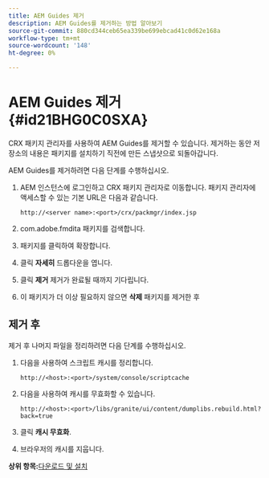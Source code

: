 ```yaml
---
title: AEM Guides 제거
description: AEM Guides를 제거하는 방법 알아보기
source-git-commit: 880cd344ceb65ea339be699ebcad41c0d62e168a
workflow-type: tm+mt
source-wordcount: '148'
ht-degree: 0%

---
```


# AEM Guides 제거 {#id21BHG0C0SXA}

CRX 패키지 관리자를 사용하여 AEM Guides를 제거할 수 있습니다. 제거하는 동안 저장소의 내용은 패키지를 설치하기 직전에 만든 스냅샷으로 되돌아갑니다.

AEM Guides를 제거하려면 다음 단계를 수행하십시오.

1. AEM 인스턴스에 로그인하고 CRX 패키지 관리자로 이동합니다. 패키지 관리자에 액세스할 수 있는 기본 URL은 다음과 같습니다.

   ```http
   http://<server name>:<port>/crx/packmgr/index.jsp
   ```

1. com.adobe.fmdita 패키지를 검색합니다.
1. 패키지를 클릭하여 확장합니다.
1. 클릭 **자세히** 드롭다운을 엽니다.
1. 클릭 **제거** 제거가 완료될 때까지 기다립니다.
1. 이 패키지가 더 이상 필요하지 않으면 **삭제** 패키지를 제거한 후

## 제거 후

제거 후 나머지 파일을 정리하려면 다음 단계를 수행하십시오.

1. 다음을 사용하여 스크립트 캐시를 정리합니다.

   ```http
   http://<host>:<port>/system/console/scriptcache
   ```

1. 다음을 사용하여 캐시를 무효화할 수 있습니다.

   ```http
   http://<host>:<port>/libs/granite/ui/content/dumplibs.rebuild.html?back=true
   ```

1. 클릭 **캐시 무효화**.
1. 브라우저의 캐시를 지웁니다.

**상위 항목:**[&#x200B;다운로드 및 설치](download-install.md)
